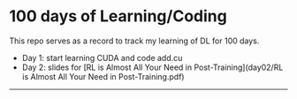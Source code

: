 # 100 days of Learning/Coding

This repo serves as a record to track my learning of DL for 100 days.

- Day 1: start learning CUDA and code add.cu
- Day 2: slides for [RL is Almost All Your Need in Post-Training](day02/RL is Almost All Your Need in Post-Training.pdf)

---

